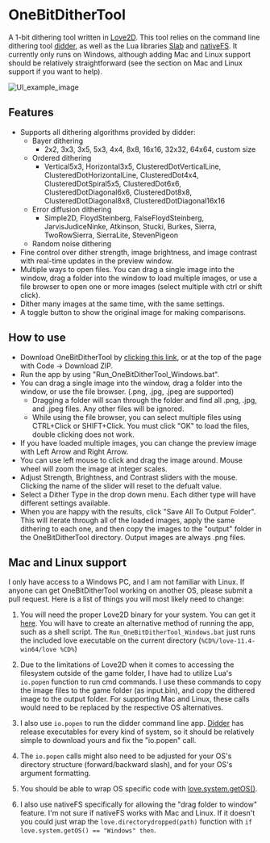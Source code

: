 # OneBitDitherTool
A 1-bit dithering tool written in [Love2D](https://love2d.org/). This tool relies on the command line dithering tool [didder](https://github.com/makeworld-the-better-one/didder), as well as the Lua libraries [Slab](https://github.com/flamendless/Slab) and [nativeFS](https://github.com/EngineerSmith/nativefs). It currently only runs on Windows, although adding Mac and Linux support should be relatively straightforward (see the section on Mac and Linux support if you want to help).

![UI_example_image](https://user-images.githubusercontent.com/102014001/165626507-634bcc2a-2d00-4f4f-925f-5c749f3a3a26.png)


## Features
- Supports all dithering algorithms provided by didder:
  - Bayer dithering
    - 2x2, 3x3, 3x5, 5x3, 4x4, 8x8, 16x16, 32x32, 64x64, custom size
  - Ordered dithering
    - Vertical5x3, Horizontal3x5, ClusteredDotVerticalLine, ClusteredDotHorizontalLine, ClusteredDot4x4, ClusteredDotSpiral5x5, ClusteredDot6x6, ClusteredDotDiagonal6x6, ClusteredDot8x8, ClusteredDotDiagonal8x8, ClusteredDotDiagonal16x16
  - Error diffusion dithering
    - Simple2D, FloydSteinberg, FalseFloydSteinberg, JarvisJudiceNinke, Atkinson, Stucki, Burkes, Sierra, TwoRowSierra, SierraLite, StevenPigeon
  - Random noise dithering
- Fine control over dither strength, image brightness, and image contrast with real-time updates in the preview window.
- Multiple ways to open files. You can drag a single image into the window, drag a folder into the window to load multiple images, or use a file browser to open one or more images (select multiple with ctrl or shift click).
- Dither many images at the same time, with the same settings.
- A toggle button to show the original image for making comparisons.

## How to use
- Download OneBitDitherTool by [clicking this link](https://github.com/timheigames/onebitdithertool/archive/main.zip), or at the top of the page with Code -> Download ZIP.
- Run the app by using "Run_OneBitDitherTool_Windows.bat".
- You can drag a single image into the window, drag a folder into the window, or use the file browser. (.png, .jpg, .jpeg are supported)
  - Dragging a folder will scan through the folder and find all .png, .jpg, and .jpeg files. Any other files will be ignored.
  - While using the file browser, you can select multiple files using CTRL+Click or SHIFT+Click. You must click "OK" to load the files, double clicking does not work.
- If you have loaded multiple images, you can change the preview image with Left Arrow and Right Arrow.
- You can use left mouse to click and drag the image around. Mouse wheel will zoom the image at integer scales.
- Adjust Strength, Brightness, and Contrast sliders with the mouse. Clicking the name of the slider will reset to the defualt value.
- Select a Dither Type in the drop down menu. Each dither type will have different settings available.
- When you are happy with the results, click "Save All To Output Folder". This will iterate through all of the loaded images, apply the same dithering to each one, and then copy the images to the "output" folder in the OneBitDitherTool directory. Output images are always .png files.

## Mac and Linux support
I only have access to a Windows PC, and I am not familiar with Linux. If anyone can get OneBitDitherTool working on another OS, please submit a pull request. Here is a list of things you will most likely need to change:

1. You will need the proper Love2D binary for your system. You can get it [here](https://love2d.org/). You will have to create an alternative method of running the app, such as a shell script. The `Run_OneBitDitherTool_Windows.bat` just runs the included love executable on the current directory (`%CD%/love-11.4-win64/love %CD%`)

2. Due to the limitations of Love2D when it comes to accessing the filesystem outside of the game folder, I have had to utilize Lua's `io.popen` function to run cmd commands. I use these commands to copy the image files to the game folder (as input.bin), and copy the dithered image to the output folder. For supporting Mac and Linux, these calls would need to be replaced by the respective OS alternatives.

3. I also use `io.popen` to run the didder command line app. [Didder](https://github.com/makeworld-the-better-one/didder/releases) has release executables for every kind of system, so it should be relatively simple to download yours and fix the "io.popen" call.

4. The `io.popen` calls might also need to be adjusted for your OS's directory structure (forward/backward slash), and for your OS's argument formatting.

5. You should be able to wrap OS specific code with [love.system.getOS()](https://love2d.org/wiki/love.system.getOS).

6. I also use nativeFS specifically for allowing the "drag folder to window" feature. I'm not sure if nativeFS works with Mac and Linux. If it doesn't you could just wrap the `love.directorydropped(path)` function with `if love.system.getOS() == "Windows" then`.

